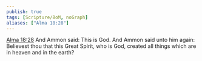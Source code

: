 ```yaml
---
publish: true
tags: [Scripture/BoM, noGraph]
aliases: ["Alma 18:28"]
---
```

[Alma 18:28](https://churchofjesuschrist.org/study/scriptures/bofm/alma/18?lang=eng&id=p28#p28) And Ammon said: This is God. And Ammon said unto him again: Believest thou that this Great Spirit, who is God, created all things which are in heaven and in the earth?
